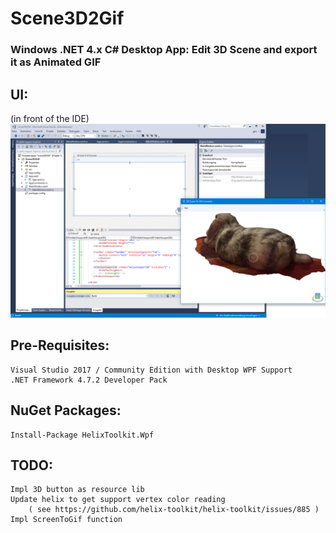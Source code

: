 # Scene3D2Gif
### Windows .NET 4.x C# Desktop App: Edit 3D Scene and export it as Animated GIF

## UI:
(in front of the IDE)
![ui](https://raw.githubusercontent.com/privet56/Scene3D2Gif/master/Scene3D2Gif_ui.png)

## Pre-Requisites:
	Visual Studio 2017 / Community Edition with Desktop WPF Support
	.NET Framework 4.7.2 Developer Pack

## NuGet Packages:
	Install-Package HelixToolkit.Wpf

## TODO:
	Impl 3D button as resource lib
	Update helix to get support vertex color reading
		( see https://github.com/helix-toolkit/helix-toolkit/issues/885 )
	Impl ScreenToGif function
